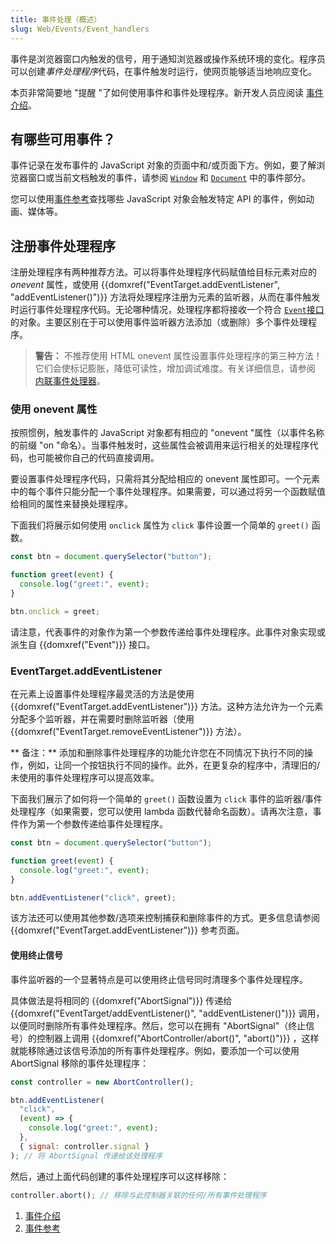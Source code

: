 ```yaml
---
title: 事件处理（概述）
slug: Web/Events/Event_handlers
---
```


事件是浏览器窗口内触发的信号，用于通知浏览器或操作系统环境的变化。程序员可以创建*事件处理程序*代码，在事件触发时运行，使网页能够适当地响应变化。

本页非常简要地 "提醒 "了如何使用事件和事件处理程序。新开发人员应阅读 [事件介绍](/zh-CN/docs/Learn/JavaScript/Building_blocks/Events)。

## 有哪些可用事件？

事件记录在发布事件的 JavaScript 对象的页面中和/或页面下方。例如，要了解浏览器窗口或当前文档触发的事件，请参阅 [`Window`](/zh-CN/docs/Web/API/Window#事件) 和 [`Document`](/zh-CN/docs/Web/API/Document#事件) 中的事件部分。

您可以使用[事件参考](/zh-CN/docs/Web/Events#事件索引)查找哪些 JavaScript 对象会触发特定 API 的事件，例如动画、媒体等。

## 注册事件处理程序

注册处理程序有两种推荐方法。可以将事件处理程序代码赋值给目标元素对应的 _onevent_ 属性，或使用 {{domxref("EventTarget.addEventListener", "addEventListener()")}} 方法将处理程序注册为元素的监听器，从而在事件触发时运行事件处理程序代码。无论哪种情况，处理程序都将接收一个符合 [`Event`接口](/zh-CN/docs/Web/API/Event) 的对象。主要区别在于可以使用事件监听器方法添加（或删除）多个事件处理程序。

> **警告：** 不推荐使用 HTML onevent 属性设置事件处理程序的第三种方法！它们会使标记膨胀，降低可读性，增加调试难度。有关详细信息，请参阅 [内联事件处理器](/zh-CN/docs/Learn/JavaScript/Building_blocks/Events#内联事件处理器——不要使用)。

### 使用 onevent 属性

按照惯例，触发事件的 JavaScript 对象都有相应的 "onevent "属性（以事件名称的前缀 "on "命名）。当事件触发时，这些属性会被调用来运行相关的处理程序代码，也可能被你自己的代码直接调用。

要设置事件处理程序代码，只需将其分配给相应的 onevent 属性即可。一个元素中的每个事件只能分配一个事件处理程序。如果需要，可以通过将另一个函数赋值给相同的属性来替换处理程序。

下面我们将展示如何使用 `onclick` 属性为 `click` 事件设置一个简单的 `greet()` 函数。

```js
const btn = document.querySelector("button");

function greet(event) {
  console.log("greet:", event);
}

btn.onclick = greet;
```

请注意，代表事件的对象作为第一个参数传递给事件处理程序。此事件对象实现或派生自 {{domxref("Event")}} 接口。

### EventTarget.addEventListener

在元素上设置事件处理程序最灵活的方法是使用 {{domxref("EventTarget.addEventListener")}} 方法。这种方法允许为一个元素分配多个监听器，并在需要时删除监听器（使用 {{domxref("EventTarget.removeEventListener")}} 方法）。

** 备注：** 添加和删除事件处理程序的功能允许您在不同情况下执行不同的操作，例如，让同一个按钮执行不同的操作。此外，在更复杂的程序中，清理旧的/未使用的事件处理程序可以提高效率。

下面我们展示了如何将一个简单的 `greet()` 函数设置为 `click` 事件的监听器/事件处理程序（如果需要，您可以使用 lambda 函数代替命名函数）。请再次注意，事件作为第一个参数传递给事件处理程序。

```js
const btn = document.querySelector("button");

function greet(event) {
  console.log("greet:", event);
}

btn.addEventListener("click", greet);
```

该方法还可以使用其他参数/选项来控制捕获和删除事件的方式。更多信息请参阅 {{domxref("EventTarget.addEventListener")}} 参考页面。

#### 使用终止信号

事件监听器的一个显著特点是可以使用终止信号同时清理多个事件处理程序。

具体做法是将相同的 {{domxref("AbortSignal")}} 传递给 {{domxref("EventTarget/addEventListener()", "addEventListener()")}} 调用，以便同时删除所有事件处理程序。然后，您可以在拥有 "AbortSignal"（终止信号）的控制器上调用 {{domxref("AbortController/abort()", "abort()")}} ，这样就能移除通过该信号添加的所有事件处理程序。例如，要添加一个可以使用 AbortSignal 移除的事件处理程序：

```js
const controller = new AbortController();

btn.addEventListener(
  "click",
  (event) => {
    console.log("greet:", event);
  },
  { signal: controller.signal }
); // 将 AbortSignal 传递给该处理程序
```

然后，通过上面代码创建的事件处理程序可以这样移除：

```js
controller.abort(); // 移除与此控制器关联的任何/所有事件处理程序
```

<section id="Quick_links">
  <ol>
    <li><a href="/zh-CN/docs/Learn/JavaScript/Building_blocks/Events">事件介绍</a></li>
    <li><a href="/zh-CN/docs/Web/Events">事件参考</a></li>
  </ol>
</section>
